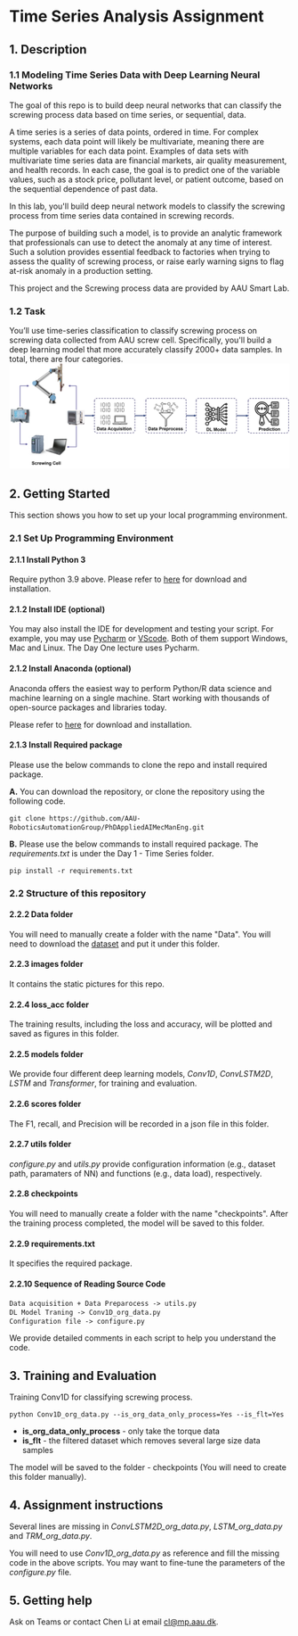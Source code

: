 # Time Series Analysis Assignment
## 1. Description

### 1.1 Modeling Time Series Data with Deep Learning Neural Networks 
The goal of this repo is to build deep neural networks that can classify the screwing process data based on time series, or sequential, data.

A time series is a series of data points, ordered in time. For complex systems, each data point will likely be multivariate, meaning there are multiple variables for each data point. Examples of data sets with multivariate time series data are financial markets, air quality measurement, and health records. In each case, the goal is to predict one of the variable values, such as a stock price, pollutant level, or patient outcome, based on the sequential dependence of past data.

In this lab, you'll build deep neural network models to classify the screwing process from time series data contained in screwing records.

The purpose of building such a model, is to provide an analytic framework that professionals can use to detect the anomaly at any time of interest. Such a solution provides essential feedback to factories when trying to assess the quality of screwing process, or raise early warning signs to flag at-risk anomaly in a production setting.

This project and the Screwing process data are provided by AAU Smart Lab.

### 1.2 Task
You’ll use time-series classification to classify screwing process on screwing data collected from AAU screw cell. Specifically, you'll build a deep learning model that more accurately classify 2000+ data samples. In total, there are four categories.
<img src="https://github.com/AAU-RoboticsAutomationGroup/PhDAppliedAIMecManEng/blob/main/Day%201%20-%20Time%20Series/images/ScrewingCell.png" width="1000"/>

## 2. Getting Started
This section shows you how to set up your local programming environment.
### 2.1 Set Up Programming Environment

#### 2.1.1 Install Python 3

Require python 3.9 above. Please refer to [here](https://www.python.org/downloads/) for download and installation. 

#### 2.1.2 Install IDE (optional)

You may also install the IDE for development and testing your script. For example, you
may use [Pycharm](https://www.jetbrains.com/pycharm/) or [VScode](https://code.visualstudio.com/download). Both of 
them support Windows, Mac and Linux. The Day One lecture uses Pycharm.

#### 2.1.2 Install Anaconda (optional)
Anaconda offers the easiest way to perform Python/R data science and machine learning 
on a single machine. Start working with thousands of open-source packages and libraries 
today. 

Please refer to [here](https://www.anaconda.com/#) for download and installation. 

#### 2.1.3 Install Required package
Please use the below commands to clone the repo and install required package.

**A.** You can download the repository, or clone the repository using the following code.
```
git clone https://github.com/AAU-RoboticsAutomationGroup/PhDAppliedAIMecManEng.git
```
**B.** 
Please use the below commands to install required package. The *requirements.txt* is under the Day 1 - 
Time Series folder.
```
pip install -r requirements.txt
```
### 2.2 Structure of this repository

#### 2.2.2 Data folder
You will need to manually create a folder with the name "Data". You will need to download the 
[dataset](https://drive.google.com/file/d/1uBQVp9b_pjIhU7E6EhaDXizVb1PbMgOG/view?usp=share_link) and put it under this folder.

#### 2.2.3 images folder
It contains the static pictures for this repo. 

#### 2.2.4 loss_acc folder
The training results, including the loss and accuracy, will be plotted and saved as figures in this folder.

#### 2.2.5 models folder
We provide four different deep learning models, *Conv1D*, *ConvLSTM2D*, *LSTM* and *Transformer*, for training and evaluation.

#### 2.2.6 scores folder
The F1, recall, and Precision will be recorded in a json file in this folder.

#### 2.2.7 utils folder
*configure.py* and *utils.py* provide configuration information (e.g., dataset path, paramaters of NN) and functions (e.g., data load), respectively. 

#### 2.2.8 checkpoints
You will need to manually create a folder with the name "checkpoints". After the training process completed, the model will be saved to this folder. 

#### 2.2.9 requirements.txt
It specifies the required package.

#### 2.2.10 Sequence of Reading Source Code
```
Data acquisition + Data Preparocess -> utils.py
DL Model Traning -> Conv1D_org_data.py
Configuration file -> configure.py 
```
We provide detailed comments in each script to help you understand the code.

## 3. Training and Evaluation
Training Conv1D for classifying screwing process.
```
python Conv1D_org_data.py --is_org_data_only_process=Yes --is_flt=Yes
```
- **is_org_data_only_process** - only take the torque data
- **is_flt** - the filtered dataset which removes several large size data samples

The model will be saved to the folder - checkpoints (You will need to create this folder manually). 

## 4. Assignment instructions
Several lines are missing in *ConvLSTM2D_org_data.py*, *LSTM_org_data.py* and *TRM_org_data.py*.

You will need to use *Conv1D_org_data.py* as reference and fill the missing code in the above scripts. You may want to fine-tune
the parameters of the *configure.py* file.

## 5. Getting help
Ask on Teams or contact Chen Li at email cl@mp.aau.dk.
